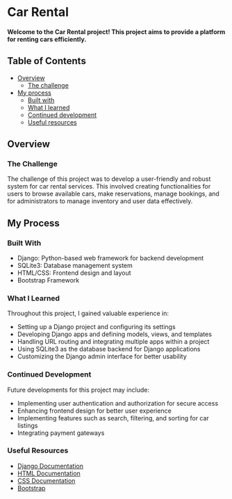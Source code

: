 # Car Rental

#### Welcome to the Car Rental project! This project aims to provide a platform for renting cars efficiently.

## Table of Contents
- [Overview](#Overview)
  - [The challenge](#the-challenge)
- [My process](#my-process)
  - [Built with](#built-with)
  - [What I learned](#what-i-learned)
  - [Continued development](#continued-development)
  - [Useful resources](#useful-resources)
 
## Overview
### The Challenge
The challenge of this project was to develop a user-friendly and robust system for car rental services. This involved creating functionalities for users to browse available cars, make reservations, manage bookings, and for administrators to manage inventory and user data effectively.

## My Process
### Built With
 - Django: Python-based web framework for backend development
 - SQLite3: Database management system
 - HTML/CSS: Frontend design and layout
 - Bootstrap Framework
### What I Learned
Throughout this project, I gained valuable experience in:
 - Setting up a Django project and configuring its settings
 - Developing Django apps and defining models, views, and templates
 - Handling URL routing and integrating multiple apps within a project
 - Using SQLite3 as the database backend for Django applications
 - Customizing the Django admin interface for better usability
   
### Continued Development
Future developments for this project may include:
 - Implementing user authentication and authorization for secure access
 - Enhancing frontend design for better user experience
 - Implementing features such as search, filtering, and sorting for car listings
 - Integrating payment gateways
### Useful Resources
 - [Django Documentation](https://docs.djangoproject.com/en/5.0/)
 - [HTML Documentation](https://developer.mozilla.org/en-US/docs/Web/HTML)
 - [CSS Documentation](https://developer.mozilla.org/en-US/docs/Web/CSS)
 - [Bootstrap](https://getbootstrap.com/)

